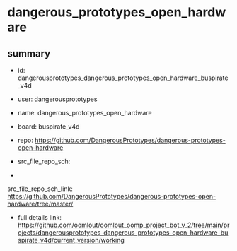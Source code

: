# dangerous_prototypes_open_hardware
 
## summary 
* id: dangerousprototypes_dangerous_prototypes_open_hardware_buspirate_v4d
* user: dangerousprototypes
* name: dangerous_prototypes_open_hardware
* board: buspirate_v4d
* repo: https://github.com/DangerousPrototypes/dangerous-prototypes-open-hardware



* src_file_repo_sch: 
*
 src_file_repo_sch_link: https://github.com/DangerousPrototypes/dangerous-prototypes-open-hardware/tree/master/
* full details link: https://github.com/oomlout/oomlout_oomp_project_bot_v_2/tree/main/projects/dangerousprototypes_dangerous_prototypes_open_hardware_buspirate_v4d/current_version/working  






